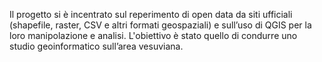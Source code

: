 Il progetto si è incentrato sul reperimento di open data da siti ufficiali (shapefile, raster, CSV e altri formati geospaziali) e 
sull’uso di QGIS per la loro manipolazione e analisi.
L'obiettivo è stato quello di condurre uno studio geoinformatico sull’area vesuviana.
